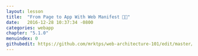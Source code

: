 ```yaml
---
layout: lesson
title:  "From Page to App With Web Manifest 📄📱"
date:   2016-12-28 10:37:34 -0800
categories: webapp 
chapter: "5.1.0"
menuindex: 0
githubedit: https://github.com/mrktps/web-architecture-101/edit/master/_unit_5/from-page-to-app-with-web-manifest.markdown
---
```


